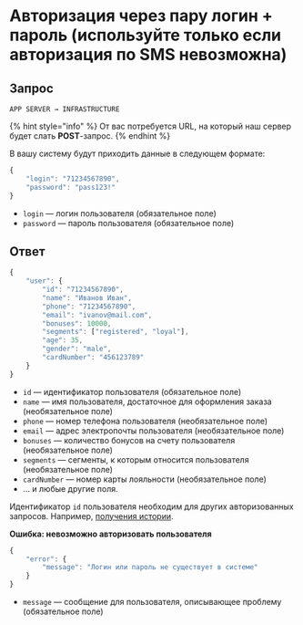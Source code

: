 # Авторизация через пару логин + пароль \(используйте только если авторизация по SMS невозможна\)

## Запрос

`APP SERVER → INFRASTRUCTURE`

{% hint style="info" %}
От вас потребуется URL, на который наш сервер будет слать **POST**-запрос. 
{% endhint %}

В вашу систему будут приходить данные в следующем формате:

```javascript
{
    "login": "71234567890",
    "password": "pass123!"
}
```

* `login` — логин пользователя \(обязательное поле\)
* `password` — пароль пользователя \(обязательное поле\)

## **Ответ**

```javascript
{
    "user": {
        "id": "71234567890",
        "name": "Иванов Иван",
        "phone": "71234567890",
        "email": "ivanov@mail.com",
        "bonuses": 10000,
        "segments": ["registered", "loyal"],
        "age": 35,
        "gender": "male",
        "cardNumber": "456123789"
    }
}
```

* `id` — идентификатор пользователя \(обязательное поле\)
* `name` — имя пользователя, достаточное для оформления заказа \(необязательное поле\)
* `phone` — номер телефона пользователя \(необязательное поле\)
* `email` — адрес электропочты пользователя \(необязательное поле\)
* `bonuses` — количество бонусов на счету пользователя \(необязательное поле\)
* `segments` — сегменты, к которым относится пользователя \(необязательное поле\)
* `cardNumber` — номер карты лояльности \(необязательное поле\)
* … и любые другие поля.

Идентификатор `id` пользователя необходим для других авторизованных запросов. Например, [получения истории](order-history.md).

**Ошибка: невозможно авторизовать пользователя**

```javascript
{
    "error": {
        "message": "Логин или пароль не существует в системе"
    }
}
```

* `message` — сообщение для пользователя, описывающее проблему \(обязательное поле\)

